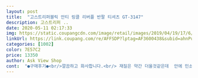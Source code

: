```yaml
---
layout: post 
title:  "고스트리퍼블릭 안티 링클 리버플 반팔 티셔츠 GT-3147" 
description: 고스트리퍼 ..
date: 2020-05-11 02:17:33 
img: https://static.coupangcdn.com/image/retail/images/2019/04/19/17/6/ee19542c-3edb-4914-9557-77cc11146335.jpg 
linkUrl: https://link.coupang.com/re/AFFSDP?lptag=AF3600438&subid=ahnPublicAsk&pageKey=211122774&itemId=631871539&vendorItemId=4654051678&traceid=V0-113-e81c87144f9d1107 
categories: [1002] 
color: 7E57C2 
price: 13350 
author: Ask View Shop 
cont:  "●구매후기●<br/>깔끔하고 화사합니다.<br/> 재질은 약간 더울것같은데  안에 민소매입고 많이 더울때 벗어야겠습니다<br/>약간 두꺼운느낌이지만 더위를 더탈만큼은 아니고 착용감이 좋고 편합니다<br/>편안하네요.<br/> 사이즈는 신축성이 좋으니 정 사이즈 주문이 좋겠고요<br/>" 
---
```

